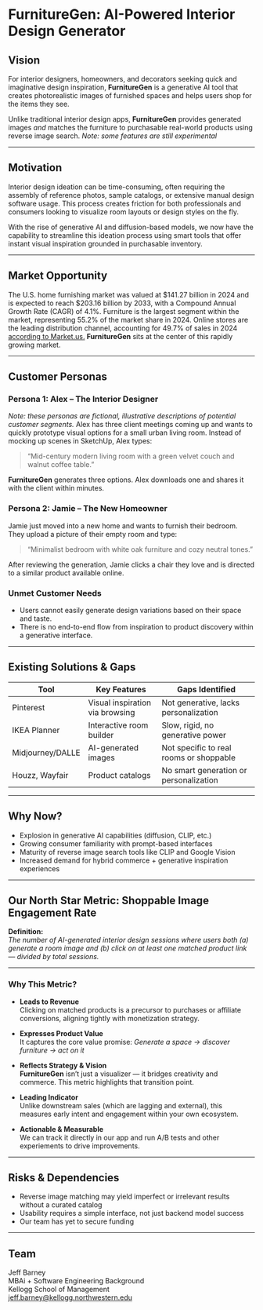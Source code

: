 # **FurnitureGen**: AI-Powered Interior Design Generator

## Vision
For interior designers, homeowners, and decorators seeking quick and imaginative design inspiration, **FurnitureGen** is a generative AI tool that creates photorealistic images of furnished spaces and helps users shop for the items they see.

Unlike traditional interior design apps, **FurnitureGen** provides generated images *and* matches the furniture to purchasable real-world products using reverse image search. _Note: some features are still experimental_

---

## Motivation
Interior design ideation can be time-consuming, often requiring the assembly of reference photos, sample catalogs, or extensive manual design software usage. This process creates friction for both professionals and consumers looking to visualize room layouts or design styles on the fly.

With the rise of generative AI and diffusion-based models, we now have the capability to streamline this ideation process using smart tools that offer instant visual inspiration grounded in purchasable inventory.

---

## **Market Opportunity**
The U.S. home furnishing market was valued at $141.27 billion in 2024 and is expected to reach $203.16 billion by 2033, with a Compound Annual Growth Rate (CAGR) of 4.1%. Furniture is the largest segment within the market, representing 55.2% of the market share in 2024. Online stores are the leading distribution channel, accounting for 49.7% of sales in 2024 [according to Market.us.](https://market.us/report/home-furnishing-market/) **FurnitureGen** sits at the center of this rapidly growing market.

---

## Customer Personas

### Persona 1: Alex – The Interior Designer
_Note: these personas are fictional, illustrative descriptions of potential customer segments._
Alex has three client meetings coming up and wants to quickly prototype visual options for a small urban living room. Instead of mocking up scenes in SketchUp, Alex types:
> “Mid-century modern living room with a green velvet couch and walnut coffee table.”

**FurnitureGen** generates three options. Alex downloads one and shares it with the client within minutes.

### Persona 2: Jamie – The New Homeowner
Jamie just moved into a new home and wants to furnish their bedroom. They upload a picture of their empty room and type:
> “Minimalist bedroom with white oak furniture and cozy neutral tones.”

After reviewing the generation, Jamie clicks a chair they love and is directed to a similar product available online.

### Unmet Customer Needs
- Users cannot easily generate design variations based on their space and taste.
- There is no end-to-end flow from inspiration to product discovery within a generative interface.

---

## **Existing Solutions & Gaps**
| Tool             | Key Features                              | Gaps Identified                      |
|------------------|--------------------------------------------|--------------------------------------|
| Pinterest        | Visual inspiration via browsing            | Not generative, lacks personalization |
| IKEA Planner     | Interactive room builder                   | Slow, rigid, no generative power     |
| Midjourney/DALLE | AI-generated images                        | Not specific to real rooms or shoppable |
| Houzz, Wayfair   | Product catalogs                           | No smart generation or personalization |

---

## **Why Now?**
- Explosion in generative AI capabilities (diffusion, CLIP, etc.)
- Growing consumer familiarity with prompt-based interfaces
- Maturity of reverse image search tools like CLIP and Google Vision
- Increased demand for hybrid commerce + generative inspiration experiences

---

## Our North Star Metric: Shoppable Image Engagement Rate

**Definition:**  
*The number of AI-generated interior design sessions where users both (a) generate a room image and (b) click on at least one matched product link — divided by total sessions.*

---

### Why This Metric?

- **Leads to Revenue**  
  Clicking on matched products is a precursor to purchases or affiliate conversions, aligning tightly with monetization strategy.

- **Expresses Product Value**  
  It captures the core value promise: *Generate a space → discover furniture → act on it*

- **Reflects Strategy & Vision**  
  **FurnitureGen** isn’t just a visualizer — it bridges creativity and commerce. This metric highlights that transition point.

- **Leading Indicator**  
  Unlike downstream sales (which are lagging and external), this measures early intent and engagement within your own ecosystem.

- **Actionable & Measurable**  
  We can track it directly in our app and run A/B tests and other experiements to drive improvements.

---

## **Risks & Dependencies**
- Reverse image matching may yield imperfect or irrelevant results without a curated catalog
- Usability requires a simple interface, not just backend model success
- Our team has yet to secure funding

---

## **Team**
Jeff Barney  
MBAi + Software Engineering Background  
Kellogg School of Management  
jeff.barney@kellogg.northwestern.edu
